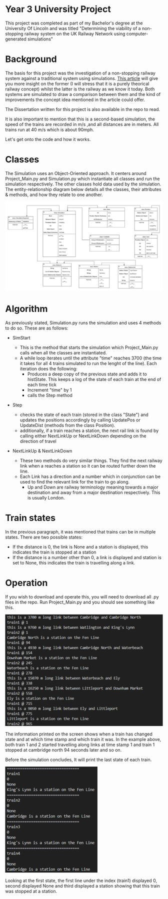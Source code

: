 # Year 3 University Project

This project was completed as part of my Bachelor's degree at the University Of Lincoln and was titled "Determining the viability of a non-stopping railway system on the UK Railway Network using computer-generated simulations"

# Background

The basis for this project was the investigation of a non-stopping railway system against a traditional system using simulations. [This article](https://weburbanist.com/2015/01/15/non-stop-rail-2-future-trains-pick-up-passengers-in-motion/) will give you more insight on the former (I will stress that it is a purely theorical railway concept) whilst the latter is the railway as we know it today. Both systems are simulated to draw a comparison between them and the kind of improvements the concept idea mentioned in the article could offer.

The Dissertation written for this project is also available in the repo to read. 

It is also important to mention that this is a second-based simulation, the speed of the trains are recorded in m/s ,and all distances are in meters. All trains run at 40 m/s which is about 90mph.

Let's get onto the code and how it works. 

# Classes

The Simulation uses an Object-Oriented approach. It centers around Project_Main.py and Simulation.py which instantiate all classes and run the simulation respectively. The other classes hold data used by the simulation. The entity-relationship diagram below details all the classes, their attributes & methods, and how they relate to one another.  

![Entity-Relationship Chart](Chart\ER_Diagram.png)


# Algorithm
As previously stated, Simulation.py runs the simulation and uses 4 methods to do so. These are as follows: 

- SimStart
    - This is the method that starts the simulation which Project_Main.py calls when all the classes are instantiated.
    - A while loop iterates until the attribute "time" reaches 3700 (the time it takes for all 4 trains simulated to run the lenght of the line). Each iteration does the following:
        - Produces a deep copy of the previous state and adds it to histState. This keeps a log of the state of each train at the end of each time tick
        - Increment "time" by 1
        - calls the Step method

- Step
    - checks the state of each train (stored in the class "State") and updates the positions accordingly by calling UpdatePos or UpdateDist (methods from the class Position).
    - additionally, if a train reaches a station, the next rail link is found by calling either NextLinkUp or NextLinkDown depending on the direction of travel

- NextLinkUp & NextLinkDown    
    - These two methods do very similar things. They find the next railway link when a reaches a station so it can be routed further down the line. 
    - Each Link has a direction and a number which in conjunction can be used to find the relevant link for the train to go along.
        - Up and Down are railway terminology meaning towards a major destination and away from a major destination respectively. This is usually London.

# Train states

In the previous paragraph, it was mentioned that trains can be in multiple states. There are two possible states:
- If the distance is 0, the link is None and a station is displayed, this indicates the train is stopped at a station
- If the distance is a number other than 0, a link is displayed and station is set to None, this indicates the train is travelling along a link.

# Operation
If you wish to download and operate this, you will need to download all .py files in the repo. Run Project_Main.py and you should see something like this. 

![Example Compile](Chart\Example_Compile.png)

The information printed on the screen shows when a train has changed state and at which time stamp and which train it was. In the example above, both train 1 and 2 started travelling along links at time stamp 1 and train 1 stopped at cambridge north 94 seconds later and so on.

Before the simulation concludes, It will print the last state of each train.

![Example State](Chart\Example_State.png)

Looking at the first state, the first line under the index (train1) displayed 0, second displayed None and third displayed a station showing that this train was stopped at a station.

